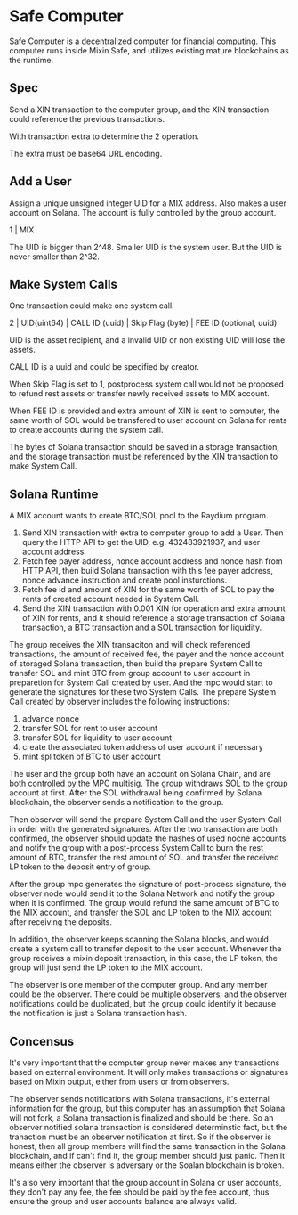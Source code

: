 # Safe Computer

Safe Computer is a decentralized computer for financial computing. This computer runs inside Mixin Safe, and utilizes existing mature blockchains as the runtime.

## Spec

Send a XIN transaction to the computer group, and the XIN transaction could reference the previous transactions.

With transaction extra to determine the 2 operation.

The extra must be base64 URL encoding.

## Add a User

Assign a unique unsigned integer UID for a MIX address. Also makes a user account on Solana. The account is fully controlled by the group account.

1 | MIX

The UID is bigger than 2^48. Smaller UID is the system user. But the UID is never smaller than 2^32.

## Make System Calls

One transaction could make one system call.

2 | UID(uint64) | CALL ID (uuid) | Skip Flag (byte) | FEE ID (optional, uuid)

UID is the asset recipient, and a invalid UID or non existing UID will lose the assets.

CALL ID is a uuid and could be specified by creator.

When Skip Flag is set to 1, postprocess system call would not be proposed to refund rest assets or transfer newly received assets to MIX account.

When FEE ID is provided and extra amount of XIN is sent to computer, the same worth of SOL would be transfered to user account on Solana for rents to create accounts during the system call.

The bytes of Solana transaction should be saved in a storage transaction, and the storage transaction must be referenced by the XIN transaction to make System Call.

## Solana Runtime

A MIX account wants to create BTC/SOL pool to the Raydium program.

1. Send XIN transaction with extra to computer group to add a User. Then query the HTTP API to get the UID, e.g. 432483921937, and user account address.
2. Fetch fee payer address, nonce account address and nonce hash from HTTP API, then build Solana transaction with this fee payer address, nonce advance instruction and create pool insturctions.
3. Fetch fee id and amount of XIN for the same worth of SOL to pay the rents of created account needed in System Call.
4. Send the XIN transaction with 0.001 XIN for operation and extra amount of XIN for rents, and it should reference a storage transaction of Solana transaction, a BTC transaction and a SOL transaction for liquidity.

The group receives the XIN transaciton and will check referenced transactions, the amount of received fee, the payer and the nonce account of storaged Solana transaction, then build the prepare System Call to transfer SOL and mint BTC from group account to user account in preparetion for System Call created by user. And the mpc would start to generate the signatures for these two System Calls. The prepare System Call created by observer includes the following instructions:

1. advance nonce
2. transfer SOL for rent to user account
3. transfer SOL for liquidity to user account
4. create the associated token address of user account if necessary
5. mint spl token of BTC to user account

The user and the group both have an account on Solana Chain, and are both controlled by the MPC multisig. The group withdraws SOL to the group account at first. After the SOL withdrawal being confirmed by Solana blockchain, the observer sends a notification to the group. 

Then observer will send the prepare System Call and the user System Call in order with the generated signatures. After the two transaction are both confirmed, the observer should update the hashes of used nocne accounts and notify the group with a post-process System Call to burn the rest amount of BTC, transfer the rest amount of SOL and transfer the received LP token to the deposit entry of group. 

After the group mpc generates the signature of post-process signature, the observer node would send it to the Solana Network and notify the group when it is confirmed. The group would refund the same amount of BTC to the MIX account, and transfer the SOL and LP token to the MIX account after receiving the deposits.

In addition, the observer keeps scanning the Solana blocks, and would create a system call to transfer deposit to the user account. Whenever the group receives a mixin deposit transaction, in this case, the LP token, the group will just send the LP token to the MIX account.

The observer is one member of the computer group. And any member could be the observer. There could be multiple observers, and the observer notifications could be duplicated, but the group could identify it because the notification is just a Solana transaction hash.

## Concensus

It's very important that the computer group never makes any transactions based on external environment. It will only makes transactions or signatures based on Mixin output, either from users or from observers.

The observer sends notifications with Solana transactions, it's external information for the group, but this computer has an assumption that Solana will not fork, a Solana transaction is finalized and should be there. So an observer notified solana transaction is considered determinstic fact, but the tranaction must be an observer notification at first. So if the observer is honest, then all group members will find the same transaction in the Solana blockchain, and if can't find it, the group member should just panic. Then it means either the observer is adversary or the Soalan blockchain is broken.

It's also very important that the group account in Solana or user accounts, they don't pay any fee, the fee should be paid by the fee account, thus ensure the group and user accounts balance are always valid.
